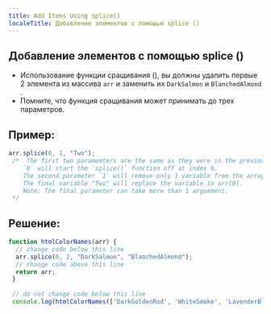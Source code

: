 ```yaml
---
title: Add Items Using splice()
localeTitle: Добавление элементов с помощью splice ()
---
```

## Добавление элементов с помощью splice ()

*   Использование функции сращивания (), вы должны удалить первые 2 элемента из массива `arr` и заменить их `DarkSalmon` и `BlanchedAlmond` .
*   Помните, что функция сращивания может принимать до трех параметров.

## Пример:

```javascript
arr.splice(0, 1, "Two"); 
 /*  The first two paramemters are the same as they were in the previous challenge. 
    `0` will start the `splice()` function off at index 0. 
    The second parameter `1` will remove only 1 variable from the array. 
    The final variable "Two" will replace the variable in arr[0]. 
    Note: The final parameter can take more than 1 arguement. 
 */ 
```

## Решение:

```javascript
function htmlColorNames(arr) { 
  // change code below this line 
  arr.splice(0, 2, "DarkSalmon", "BlanchedAlmond"); 
  // change code above this line 
  return arr; 
 } 
 
 // do not change code below this line 
 console.log(htmlColorNames(['DarkGoldenRod', 'WhiteSmoke', 'LavenderBlush', 'PaleTurqoise', 'FireBrick'])); 

```